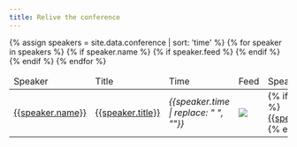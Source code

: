 ```yaml
---
title: Relive the conference
---
```


<div class="feeds-full">
	<table>
  <thead>
    <td>Speaker</td>
    <td>Title</td>
    <td>Time</td>
    <td>Feed</td>
    <td>Speaker link</td>
  </thead>
	{% assign speakers = site.data.conference | sort: 'time' %}
	{% for speaker in speakers %}
		{% if speaker.name %}
      {% if speaker.feed %}
        <tr>
        <td><a name="{{speaker.name}}"><a href="{{ site.baseurl }}program/conference#{{speaker.name | replace: " ","-"}}">{{speaker.name}}</a>
        <img style="background-image: url({{ site.baseurl }}assets/images/conference/{{speaker.image | default:'owasp_logo.png'}});{{speaker.style}};"></a></td>
        <td><a href="{{ site.baseurl }}program/conference#{{speaker.name | replace: " ","-"}}">{{speaker.title}}</a></td>
        <td><em>{{speaker.time | replace: " ", ""}}</em></td>
        <td><a href="{{speaker.feed}}"><img class="youtube" src="{{ site.baseurl }}assets/images/conference/youtube_social_icon_red.png"></a></td>
        <td>
        {% if speaker.url %}
          <a href="{{speaker.url}}">{{speaker.urltag}}</a>
        {% endif %}
        </td>
        </tr>
      {% endif %}
		{% endif %}
	{% endfor %}
	</table>
</div>
